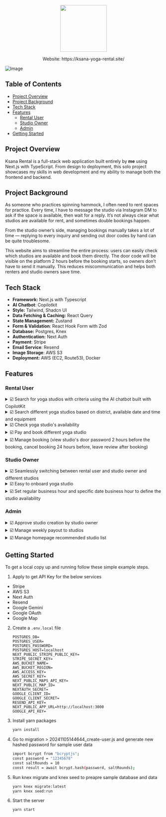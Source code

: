 <p align="center"><img src="https://github.com/user-attachments/assets/c260ee6b-3bdb-4707-965e-c63af1d25eef" height="auto" width="150"/></p>
<p align="center">Website: https://ksana-yoga-rental.site/</p>

![Image](https://github.com/user-attachments/assets/0e1e14fd-581a-4803-842c-f1991eeba972)

## Table of Contents
- [Project Overview](#project-overview)
- [Project Background](#project-background)
- [Tech Stack](#tech-stack)
- [Features](#features)
    - [Rental User](#rental-user)
    -  [Studio Owner](#studio-owner)
    -  [Admin](#admin)
- [Getting Started](#getting-started)
  
## Project Overview
Ksana Rental is a full-stack web application built entirely by **me** using Next.js with TypeScript. From design to deployment, this solo project showcases my skills in web development and my ability to manage both the frontend and backend.

## Project Background
As someone who practices spinning hammock, I often need to rent spaces for practice. Every time, I have to message the studio via Instagram DM to ask if the space is available, then wait for a reply. It’s not always clear what studios are available for rent, and sometimes double bookings happen.

From the studio owner’s side, managing bookings manually takes a lot of time — replying to every inquiry and sending out door codes by hand can be quite troublesome.

This website aims to streamline the entire process: users can easily check which studios are available and book them directly. The door code will be visible on the platform 2 hours before the booking starts, so owners don’t have to send it manually. This reduces miscommunication and helps both renters and studio owners save time.

## Tech Stack
- **Framework:** Next.js with Typescript
- **AI Chatbot**: Copilotkit
- **Style:** Tailwind, Shadcn UI
- **Data Fetching & Caching:** React Query
- **State Management:** Zustand
- **Form & Validation**: React Hook Form with Zod
- **Database:** Postgres, Knex
- **Authentication:** Next Auth
- **Payment**: Stripe
- **Email Service**: Resend
- **Image Storage**: AWS S3
- **Deployment:** AWS (EC2, Route53), Docker

## Features
### Rental User
<details><summary>☑️ Search for yoga studios with criteria using the AI chatbot built with CopilotKit</summary>
  
https://github.com/user-attachments/assets/b965e798-e552-4754-891c-6ea90d4394eb

</details>

<details><summary>☑️ Search different yoga studios based on district, available date and time and equipment</summary>

https://github.com/user-attachments/assets/a119ce52-18ec-498c-a47c-a974496301f5

</details>

<details><summary>☑️ Check yoga studio's availability </summary>
  
https://github.com/user-attachments/assets/d59c1955-7bb1-49d8-afb6-b75b49b37626

</details>

<details><summary>☑️ Pay and book different yoga studio </summary>

https://github.com/user-attachments/assets/e93f48d2-46e8-4746-bcc0-a7ca52a15a03

</details>

<details><summary>☑️ Manage booking (view studio's door password 2 hours before the booking, cancel booking 24 hours before, leave review after booking) </summary>

https://github.com/user-attachments/assets/6a4776de-9f06-4c3c-8041-9da776e5af36

</details>


### Studio Owner
<details><summary>☑️ Seamlessly switching between rental user and studio owner and different studios</summary>

https://github.com/user-attachments/assets/076705e2-8f94-4bdf-9fae-9068d4548e9d
    
</details>

<details><summary>☑️ Easy to onboard yoga studio</summary>
</details>

<details><summary>☑️ Set regular business hour and specific date business hour to define the studio availability</summary>

https://github.com/user-attachments/assets/3ea74e03-295c-4941-bb64-f9d514ad1942
    
</details>


</details>

### Admin

<details><summary>☑️ Approve studio creation by studio owner</summary>
</details>

<details><summary>☑️ Manage weekly payout to studios</summary>
</details>


<details><summary>☑️ Manage homepage recommended studio list</summary>


https://github.com/user-attachments/assets/aa4f6b49-c1af-4ffe-a8cd-2e5de7bef107


</details>

## Getting Started
To get a local copy up and running follow these simple example steps.

1. Apply to get API Key for the below services
- Stripe
- AWS S3
- Next Auth
- Resend
- Google Gemini
- Google OAuth
- Google Map

2. Create a `.env.local` file
   
    ```dosini
   POSTGRES_DB=
   POSTGRES_USER=
   POSTGRES_PASSWORD=
   POSTGRES_HOST=localhost
   NEXT_PUBLIC_STRIPE_PUBLIC_KEY=
   STRIPE_SECRET_KEY=
   AWS_BUCKET_NAME=
   AWS_BUCKET_REGION=
   AWS_ACCESS_KEY=
   AWS_SECRET_KEY=
   NEXT_PUBLIC_MAPS_API_KEY=
   NEXT_PUBLIC_MAP_ID=
   NEXTAUTH_SECRET=
   GOOGLE_CLIENT_ID=
   GOOGLE_CLIENT_SECRET=
   RESEND_API_KEY=
   NEXT_PUBLIC_APP_URL=http://localhost:3000
   GOOGLE_API_KEY=
    ```
3. Install yarn packages
    ```sh
    yarn install 
    ```
4. Go to migration > 20241105144644_create-user.js and generate new hashed password for sample user data
   ```sh
   import bcrypt from "bcryptjs";
   const password = "12345678"
   const saltRounds = 10
   const result = await bcrypt.hash(password, saltRounds);
   ```
5. Run knex migrate and knex seed to preapre sample database and data
   ```sh
   yarn knex migrate:latest
   yarn knex seed:run
   ```
6. Start the server
   ```sh
   yarn start
   ```
